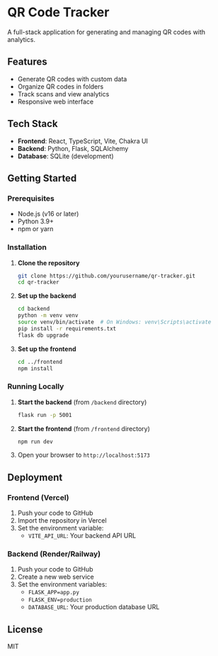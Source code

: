 # QR Code Tracker

A full-stack application for generating and managing QR codes with analytics.

## Features

- Generate QR codes with custom data
- Organize QR codes in folders
- Track scans and view analytics
- Responsive web interface

## Tech Stack

- **Frontend**: React, TypeScript, Vite, Chakra UI
- **Backend**: Python, Flask, SQLAlchemy
- **Database**: SQLite (development)

## Getting Started

### Prerequisites

- Node.js (v16 or later)
- Python 3.9+
- npm or yarn

### Installation

1. **Clone the repository**
   ```bash
   git clone https://github.com/yourusername/qr-tracker.git
   cd qr-tracker
   ```

2. **Set up the backend**
   ```bash
   cd backend
   python -m venv venv
   source venv/bin/activate  # On Windows: venv\Scripts\activate
   pip install -r requirements.txt
   flask db upgrade
   ```

3. **Set up the frontend**
   ```bash
   cd ../frontend
   npm install
   ```

### Running Locally

1. **Start the backend** (from `/backend` directory)
   ```bash
   flask run -p 5001
   ```

2. **Start the frontend** (from `/frontend` directory)
   ```bash
   npm run dev
   ```

3. Open your browser to `http://localhost:5173`

## Deployment

### Frontend (Vercel)

1. Push your code to GitHub
2. Import the repository in Vercel
3. Set the environment variable:
   - `VITE_API_URL`: Your backend API URL

### Backend (Render/Railway)

1. Push your code to GitHub
2. Create a new web service
3. Set the environment variables:
   - `FLASK_APP=app.py`
   - `FLASK_ENV=production`
   - `DATABASE_URL`: Your production database URL

## License

MIT
